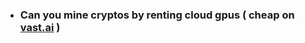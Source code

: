 
- ### Can you mine cryptos by renting cloud gpus ( cheap on [vast.ai](https://cloud.vast.ai/?utm_source=google_ads&utm_medium=circleclick.com&utm_source=google&utm_medium=cpc&utm_campaign=20744144854_&utm_target=&utm_group=&utm_content=&placement=&device=c&adposition=&gad_source=1&gclid=CjwKCAjwvIWzBhAlEiwAHHWgvbpzckrVBAyC6ofHo-wHxBkxZJmyO9SkJamhU36r6G_KjTMIWhiclBoCJbAQAvD_BwE) )